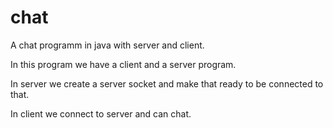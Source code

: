 # chat
A chat programm in java with server and client.

In this program we have a client and a server program.

In server we create a server socket and make that ready to be connected to that.

In client we connect to server and can chat.

